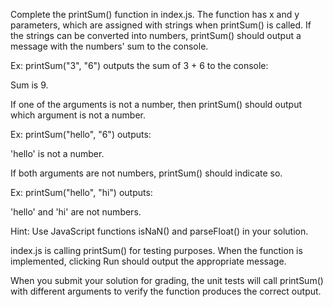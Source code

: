 Complete the printSum() function in index.js. The function has x and y parameters, which are assigned with strings when printSum() is called. If the strings can be converted into numbers, printSum() should output a message with the numbers' sum to the console.

Ex: printSum("3", "6") outputs the sum of 3 + 6 to the console:

Sum is 9.

If one of the arguments is not a number, then printSum() should output which argument is not a number.

Ex: printSum("hello", "6") outputs:

'hello' is not a number.

If both arguments are not numbers, printSum() should indicate so.

Ex: printSum("hello", "hi") outputs:

'hello' and 'hi' are not numbers.

Hint: Use JavaScript functions isNaN() and parseFloat() in your solution.

index.js is calling printSum() for testing purposes. When the function is implemented, clicking Run should output the appropriate message. 

When you submit your solution for grading, the unit tests will call printSum() with different arguments to verify the function produces the correct output.
